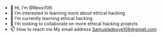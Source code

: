 - 👋 Hi, I’m @Rexxi106
- 👀 I’m interested in learning more about ethical hacking 
- 🌱 I’m currently learning ethical hacking
- 💞️ I’m looking to collaborate on more ethical hacking projects 
- 📫 How to reach me My email address Samueladeoye106@gmail.com

<!---
Rexxi106/Rexxi106 is a ✨ special ✨ repository because its `README.md` (this file) appears on your GitHub profile.
You can click the Preview link to take a look at your changes.
--->
